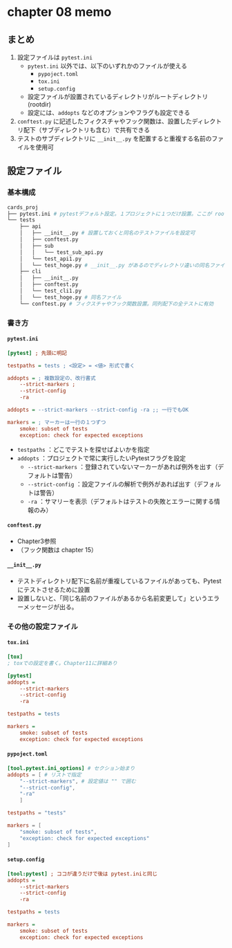 # chapter 08 memo

## まとめ
1. 設定ファイルは `pytest.ini`
    + `pytest.ini` 以外では、以下のいずれかのファイルが使える
        + `pypoject.toml`
        + `tox.ini`
        + `setup.config` 
    - 設定ファイルが設置されているディレクトリがルートディレクトリ(rootdir)
    - 設定には、`addopts` などのオプションやフラグも設定できる
1. `conftest.py` に記述したフィクスチャやフック関数は、設置したディレクトリ配下（サブディレクトリも含む）で共有できる
1. テストのサブディレクトリに `__init__.py` を配置すると重複する名前のファイルを使用可

## 設定ファイル
### 基本構成

```bash 
cards_proj
├── pytest.ini # pytestデフォルト設定。１プロジェクトに１つだけ設置。ここが rootdir になる。
└── tests
    ├── api
    │   ├── __init__.py # 設置しておくと同名のテストファイルを設定可
    │   ├── conftest.py 
    │   ├── sub
    │   │   └── test_sub_api.py
    │   └── test_api1.py 
    │   └── test_hoge.py # __init__.py があるのでディレクトリ違いの同名ファイルを設置可   
    ├── cli
    │   ├── __init__.py
    │   ├── conftest.py
    │   └── test_cli1.py
    │   └── test_hoge.py # 同名ファイル
    └── conftest.py # フィクスチャやフック関数設置。同列配下の全テストに有効
```
### 書き方
#### `pytest.ini`

```ini
[pytest] ; 先頭に明記

testpaths = tests ; <設定> = <値> 形式で書く

addopts = ; 複数設定の、改行書式
    --strict-markers ; 
    --strict-config
    -ra

addopts = --strict-markers --strict-config -ra ;; 一行でもOK

markers = ; マーカーは一行の１つずつ
    smoke: subset of tests
    exception: check for expected exceptions

```
- `testpaths` ：どこでテストを探せばよいかを指定
- `addopts` ：プロジェクトで常に実行したいPytestフラグを設定
    - `--strict-markers` ：登録されていないマーカーがあれば例外を出す（デフォルトは警告）
    - `--strict-config` ：設定ファイルの解析で例外があれば出す（デフォルトは警告）
    - `-ra` ：サマリーを表示（デフォルトはテストの失敗とエラーに関する情報のみ）

#### `conftest.py`
+ Chapter3参照
+ （フック関数は chapter 15）

#### `__init__.py`
+ テストディレクトリ配下に名前が重複しているファイルがあっても、Pytestにテストさせるために設置
+ 設置しないと、「同じ名前のファイルがあるから名前変更して」というエラーメッセージが出る。

### その他の設定ファイル
#### `tox.ini`
```ini 
[tox]
; toxでの設定を書く。Chapter11に詳細あり

[pytest]
addopts =
    --strict-markers
    --strict-config
    -ra

testpaths = tests

markers =
    smoke: subset of tests
    exception: check for expected exceptions
```
#### `pypoject.toml`
```toml
[tool.pytest.ini_options] # セクション始まり
addopts = [ # リストで指定
    "--strict-markers", # 設定値は "" で囲む
    "--strict-config",
    "-ra"
    ]

testpaths = "tests"

markers = [
    "smoke: subset of tests",
    "exception: check for expected exceptions"
]

```

#### `setup.config` 
```ini 
[tool:pytest] ; ココが違うだけで後は pytest.iniと同じ
addopts =
    --strict-markers
    --strict-config
    -ra

testpaths = tests

markers =
    smoke: subset of tests
    exception: check for expected exceptions

```